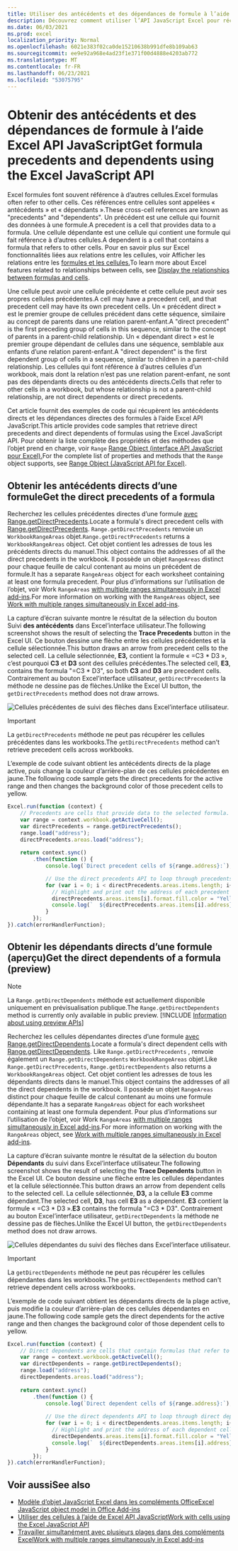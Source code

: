 ```yaml
---
title: Utiliser des antécédents et des dépendances de formule à l’aide Excel API JavaScript
description: Découvrez comment utiliser l’API JavaScript Excel pour récupérer les antécédents et les dépendances de formule.
ms.date: 06/03/2021
ms.prod: excel
localization_priority: Normal
ms.openlocfilehash: 6021e383f02ca0de15210638b991dfe8b109ab63
ms.sourcegitcommit: ee9e92a968e4ad23f1e371f00d4888e4203ab772
ms.translationtype: MT
ms.contentlocale: fr-FR
ms.lasthandoff: 06/23/2021
ms.locfileid: "53075795"
---
```

# <a name="get-formula-precedents-and-dependents-using-the-excel-javascript-api"></a><span data-ttu-id="9f45f-103">Obtenir des antécédents et des dépendances de formule à l’aide Excel API JavaScript</span><span class="sxs-lookup"><span data-stu-id="9f45f-103">Get formula precedents and dependents using the Excel JavaScript API</span></span>

<span data-ttu-id="9f45f-104">Excel formules font souvent référence à d’autres cellules.</span><span class="sxs-lookup"><span data-stu-id="9f45f-104">Excel formulas often refer to other cells.</span></span> <span data-ttu-id="9f45f-105">Ces références entre cellules sont appelées « antécédents » et « dépendants ».</span><span class="sxs-lookup"><span data-stu-id="9f45f-105">These cross-cell references are known as "precedents" and "dependents".</span></span> <span data-ttu-id="9f45f-106">Un précédent est une cellule qui fournit des données à une formule.</span><span class="sxs-lookup"><span data-stu-id="9f45f-106">A precedent is a cell that provides data to a formula.</span></span> <span data-ttu-id="9f45f-107">Une cellule dépendante est une cellule qui contient une formule qui fait référence à d’autres cellules.</span><span class="sxs-lookup"><span data-stu-id="9f45f-107">A dependent is a cell that contains a formula that refers to other cells.</span></span> <span data-ttu-id="9f45f-108">Pour en savoir plus sur Excel fonctionnalités liées aux relations entre les cellules, voir Afficher les relations entre les [formules et les cellules.](https://support.microsoft.com/office/display-the-relationships-between-formulas-and-cells-a59bef2b-3701-46bf-8ff1-d3518771d507)</span><span class="sxs-lookup"><span data-stu-id="9f45f-108">To learn more about Excel features related to relationships between cells, see [Display the relationships between formulas and cells](https://support.microsoft.com/office/display-the-relationships-between-formulas-and-cells-a59bef2b-3701-46bf-8ff1-d3518771d507).</span></span>

<span data-ttu-id="9f45f-109">Une cellule peut avoir une cellule précédente et cette cellule peut avoir ses propres cellules précédentes.</span><span class="sxs-lookup"><span data-stu-id="9f45f-109">A cell may have a precedent cell, and that precedent cell may have its own precedent cells.</span></span> <span data-ttu-id="9f45f-110">Un « précédent direct » est le premier groupe de cellules précédent dans cette séquence, similaire au concept de parents dans une relation parent-enfant.</span><span class="sxs-lookup"><span data-stu-id="9f45f-110">A "direct precedent" is the first preceding group of cells in this sequence, similar to the concept of parents in a parent-child relationship.</span></span> <span data-ttu-id="9f45f-111">Un « dépendant direct » est le premier groupe dépendant de cellules dans une séquence, semblable aux enfants d’une relation parent-enfant.</span><span class="sxs-lookup"><span data-stu-id="9f45f-111">A "direct dependent" is the first dependent group of cells in a sequence, similar to children in a parent-child relationship.</span></span> <span data-ttu-id="9f45f-112">Les cellules qui font référence à d’autres cellules d’un workbook, mais dont la relation n’est pas une relation parent-enfant, ne sont pas des dépendants directs ou des antécédents directs.</span><span class="sxs-lookup"><span data-stu-id="9f45f-112">Cells that refer to other cells in a workbook, but whose relationship is not a parent-child relationship, are not direct dependents or direct precedents.</span></span>

<span data-ttu-id="9f45f-113">Cet article fournit des exemples de code qui récupèrent les antécédents directs et les dépendances directes des formules à l’aide Excel API JavaScript.</span><span class="sxs-lookup"><span data-stu-id="9f45f-113">This article provides code samples that retrieve direct precedents and direct dependents of formulas using the Excel JavaScript API.</span></span> <span data-ttu-id="9f45f-114">Pour obtenir la liste complète des propriétés et des méthodes que l’objet prend en charge, voir `Range` [Range Object (interface API JavaScript pour Excel).](/javascript/api/excel/excel.range)</span><span class="sxs-lookup"><span data-stu-id="9f45f-114">For the complete list of properties and methods that the `Range` object supports, see [Range Object (JavaScript API for Excel)](/javascript/api/excel/excel.range).</span></span>

## <a name="get-the-direct-precedents-of-a-formula"></a><span data-ttu-id="9f45f-115">Obtenir les antécédents directs d’une formule</span><span class="sxs-lookup"><span data-stu-id="9f45f-115">Get the direct precedents of a formula</span></span>

<span data-ttu-id="9f45f-116">Recherchez les cellules précédentes directes d’une formule [avec Range.getDirectPrecedents](/javascript/api/excel/excel.range#getdirectprecedents--).</span><span class="sxs-lookup"><span data-stu-id="9f45f-116">Locate a formula's direct precedent cells with [Range.getDirectPrecedents](/javascript/api/excel/excel.range#getdirectprecedents--).</span></span> <span data-ttu-id="9f45f-117">`Range.getDirectPrecedents` renvoie un `WorkbookRangeAreas` objet.</span><span class="sxs-lookup"><span data-stu-id="9f45f-117">`Range.getDirectPrecedents` returns a `WorkbookRangeAreas` object.</span></span> <span data-ttu-id="9f45f-118">Cet objet contient les adresses de tous les précédents directs du manuel.</span><span class="sxs-lookup"><span data-stu-id="9f45f-118">This object contains the addresses of all the direct precedents in the workbook.</span></span> <span data-ttu-id="9f45f-119">Il possède un objet `RangeAreas` distinct pour chaque feuille de calcul contenant au moins un précédent de formule.</span><span class="sxs-lookup"><span data-stu-id="9f45f-119">It has a separate `RangeAreas` object for each worksheet containing at least one formula precedent.</span></span> <span data-ttu-id="9f45f-120">Pour plus d’informations sur l’utilisation de l’objet, voir Work `RangeAreas` [with multiple ranges simultaneously in Excel add-ins](excel-add-ins-multiple-ranges.md).</span><span class="sxs-lookup"><span data-stu-id="9f45f-120">For more information on working with the `RangeAreas` object, see [Work with multiple ranges simultaneously in Excel add-ins](excel-add-ins-multiple-ranges.md).</span></span>

<span data-ttu-id="9f45f-121">La capture d’écran suivante montre le résultat de la sélection du bouton Suivi **des antécédents** dans Excel’interface utilisateur.</span><span class="sxs-lookup"><span data-stu-id="9f45f-121">The following screenshot shows the result of selecting the **Trace Precedents** button in the Excel UI.</span></span> <span data-ttu-id="9f45f-122">Ce bouton dessine une flèche entre les cellules précédentes et la cellule sélectionnée.</span><span class="sxs-lookup"><span data-stu-id="9f45f-122">This button draws an arrow from precedent cells to the selected cell.</span></span> <span data-ttu-id="9f45f-123">La cellule sélectionnée, **E3,** contient la formule « =C3 \* D3 », c’est pourquoi **C3** et **D3** sont des cellules précédentes.</span><span class="sxs-lookup"><span data-stu-id="9f45f-123">The selected cell, **E3**, contains the formula "=C3 \* D3", so both **C3** and **D3** are precedent cells.</span></span> <span data-ttu-id="9f45f-124">Contrairement au bouton Excel’interface utilisateur, `getDirectPrecedents` la méthode ne dessine pas de flèches.</span><span class="sxs-lookup"><span data-stu-id="9f45f-124">Unlike the Excel UI button, the `getDirectPrecedents` method does not draw arrows.</span></span>

![Cellules précédentes de suivi des flèches dans Excel’interface utilisateur.](../images/excel-ranges-trace-precedents.png)

> [!IMPORTANT]
> <span data-ttu-id="9f45f-126">La `getDirectPrecedents` méthode ne peut pas récupérer les cellules précédentes dans les workbooks.</span><span class="sxs-lookup"><span data-stu-id="9f45f-126">The `getDirectPrecedents` method can't retrieve precedent cells across workbooks.</span></span>

<span data-ttu-id="9f45f-127">L’exemple de code suivant obtient les antécédents directs de la plage active, puis change la couleur d’arrière-plan de ces cellules précédentes en jaune.</span><span class="sxs-lookup"><span data-stu-id="9f45f-127">The following code sample gets the direct precedents for the active range and then changes the background color of those precedent cells to yellow.</span></span>

```js
Excel.run(function (context) {
    // Precedents are cells that provide data to the selected formula.
    var range = context.workbook.getActiveCell();
    var directPrecedents = range.getDirectPrecedents();
    range.load("address");
    directPrecedents.areas.load("address");
    
    return context.sync()
        .then(function () {
            console.log(`Direct precedent cells of ${range.address}:`);

            // Use the direct precedents API to loop through precedents of the active cell.
            for (var i = 0; i < directPrecedents.areas.items.length; i++) {
              // Highlight and print out the address of each precedent cell.
              directPrecedents.areas.items[i].format.fill.color = "Yellow";
              console.log(`  ${directPrecedents.areas.items[i].address}`);
            }
        });
}).catch(errorHandlerFunction);
```

## <a name="get-the-direct-dependents-of-a-formula-preview"></a><span data-ttu-id="9f45f-128">Obtenir les dépendants directs d’une formule (aperçu)</span><span class="sxs-lookup"><span data-stu-id="9f45f-128">Get the direct dependents of a formula (preview)</span></span>

> [!NOTE]
> <span data-ttu-id="9f45f-129">La `Range.getDirectDependents` méthode est actuellement disponible uniquement en prévisualisation publique.</span><span class="sxs-lookup"><span data-stu-id="9f45f-129">The `Range.getDirectDependents` method is currently only available in public preview.</span></span> [!INCLUDE [Information about using preview APIs](../includes/using-excel-preview-apis.md)]
> 

<span data-ttu-id="9f45f-130">Recherchez les cellules dépendantes directes d’une formule [avec Range.getDirectDependents](/javascript/api/excel/excel.range#getDirectDependents__).</span><span class="sxs-lookup"><span data-stu-id="9f45f-130">Locate a formula's direct dependent cells with [Range.getDirectDependents](/javascript/api/excel/excel.range#getDirectDependents__).</span></span> <span data-ttu-id="9f45f-131">Like `Range.getDirectPrecedents` , renvoie également un `Range.getDirectDependents` `WorkbookRangeAreas` objet.</span><span class="sxs-lookup"><span data-stu-id="9f45f-131">Like `Range.getDirectPrecedents`, `Range.getDirectDependents` also returns a `WorkbookRangeAreas` object.</span></span> <span data-ttu-id="9f45f-132">Cet objet contient les adresses de tous les dépendants directs dans le manuel.</span><span class="sxs-lookup"><span data-stu-id="9f45f-132">This object contains the addresses of all the direct dependents in the workbook.</span></span> <span data-ttu-id="9f45f-133">Il possède un objet `RangeAreas` distinct pour chaque feuille de calcul contenant au moins une formule dépendante.</span><span class="sxs-lookup"><span data-stu-id="9f45f-133">It has a separate `RangeAreas` object for each worksheet containing at least one formula dependent.</span></span> <span data-ttu-id="9f45f-134">Pour plus d’informations sur l’utilisation de l’objet, voir Work `RangeAreas` [with multiple ranges simultaneously in Excel add-ins](excel-add-ins-multiple-ranges.md).</span><span class="sxs-lookup"><span data-stu-id="9f45f-134">For more information on working with the `RangeAreas` object, see [Work with multiple ranges simultaneously in Excel add-ins](excel-add-ins-multiple-ranges.md).</span></span>

<span data-ttu-id="9f45f-135">La capture d’écran suivante montre le résultat de la sélection du bouton **Dépendants** du suivi dans Excel’interface utilisateur.</span><span class="sxs-lookup"><span data-stu-id="9f45f-135">The following screenshot shows the result of selecting the **Trace Dependents** button in the Excel UI.</span></span> <span data-ttu-id="9f45f-136">Ce bouton dessine une flèche entre les cellules dépendantes et la cellule sélectionnée.</span><span class="sxs-lookup"><span data-stu-id="9f45f-136">This button draws an arrow from dependent cells to the selected cell.</span></span> <span data-ttu-id="9f45f-137">La cellule sélectionnée, **D3,** a la cellule **E3** comme dépendant.</span><span class="sxs-lookup"><span data-stu-id="9f45f-137">The selected cell, **D3**, has cell **E3** as a dependent.</span></span> <span data-ttu-id="9f45f-138">**E3** contient la formule « =C3 \* D3 ».</span><span class="sxs-lookup"><span data-stu-id="9f45f-138">**E3** contains the formula "=C3 \* D3".</span></span> <span data-ttu-id="9f45f-139">Contrairement au bouton Excel’interface utilisateur, `getDirectDependents` la méthode ne dessine pas de flèches.</span><span class="sxs-lookup"><span data-stu-id="9f45f-139">Unlike the Excel UI button, the `getDirectDependents` method does not draw arrows.</span></span>

![Cellules dépendantes du suivi des flèches dans Excel’interface utilisateur.](../images/excel-ranges-trace-dependents.png)

> [!IMPORTANT]
> <span data-ttu-id="9f45f-141">La `getDirectDependents` méthode ne peut pas récupérer les cellules dépendantes dans les workbooks.</span><span class="sxs-lookup"><span data-stu-id="9f45f-141">The `getDirectDependents` method can't retrieve dependent cells across workbooks.</span></span>

<span data-ttu-id="9f45f-142">L’exemple de code suivant obtient les dépendants directs de la plage active, puis modifie la couleur d’arrière-plan de ces cellules dépendantes en jaune.</span><span class="sxs-lookup"><span data-stu-id="9f45f-142">The following code sample gets the direct dependents for the active range and then changes the background color of those dependent cells to yellow.</span></span>

```js
Excel.run(function (context) {
    // Direct dependents are cells that contain formulas that refer to other cells.
    var range = context.workbook.getActiveCell();
    var directDependents = range.getDirectDependents();
    range.load("address");
    directDependents.areas.load("address");
    
    return context.sync()
        .then(function () {
            console.log(`Direct dependent cells of ${range.address}:`);
    
            // Use the direct dependents API to loop through direct dependents of the active cell.
            for (var i = 0; i < directDependents.areas.items.length; i++) {
              // Highlight and print the address of each dependent cell.
              directDependents.areas.items[i].format.fill.color = "Yellow";
              console.log(`  ${directDependents.areas.items[i].address}`);
            }
        });
}).catch(errorHandlerFunction);
```

## <a name="see-also"></a><span data-ttu-id="9f45f-143">Voir aussi</span><span class="sxs-lookup"><span data-stu-id="9f45f-143">See also</span></span>

- [<span data-ttu-id="9f45f-144">Modèle d’objet JavaScript Excel dans les compléments Office</span><span class="sxs-lookup"><span data-stu-id="9f45f-144">Excel JavaScript object model in Office Add-ins</span></span>](excel-add-ins-core-concepts.md)
- [<span data-ttu-id="9f45f-145">Utiliser des cellules à l’aide de Excel API JavaScript</span><span class="sxs-lookup"><span data-stu-id="9f45f-145">Work with cells using the Excel JavaScript API</span></span>](excel-add-ins-cells.md)
- [<span data-ttu-id="9f45f-146">Travailler simultanément avec plusieurs plages dans des compléments Excel</span><span class="sxs-lookup"><span data-stu-id="9f45f-146">Work with multiple ranges simultaneously in Excel add-ins</span></span>](excel-add-ins-multiple-ranges.md)
